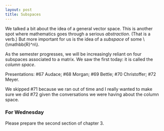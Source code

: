 ```yaml
---
layout: post
title: Subspaces
---
```


We talked a bit about the idea of a general vector space. This is another spot
where mathematics goes through a serious _abstraction_. (That is a verb.)
But more important for us is the idea of a _subspace_ of some \\(\mathbb{R}^n\\).

As the semester progresses, we will be increasingly reliant on four subspaces
associated to a matrix. We saw the first today: it is called the _column space_.

Presentations: \#67 Audace; \#68 Morgan; \#69 Bettle; \#70 Christoffer; \#72 Meyer.

We skipped \#71 because we ran out of time and I really wanted to make sure we did
\#72 given the conversations we were having about the column space.

### For Wednesday

Please prepare the second section of chapter 3.

